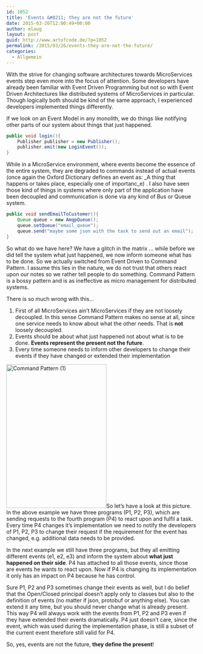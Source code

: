 ```yaml
---
id: 1052
title: 'Events &#8211; they are not the future'
date: 2015-03-26T12:00:49+00:00
author: mlaug
layout: post
guid: http://www.artofcode.de/?p=1052
permalink: /2015/03/26/events-they-are-not-the-future/
categories:
  - Allgemein
---
```

With the strive for changing software architectures towards MicroServices events step even more into the focus of attention. Some developers have already been familiar with Event Driven Programming but not so with Event Driven Architectures like distributed systems of MicroServices in particular. Though logically both should be kind of the same approach, I experienced developers implemented things differently.

If we look on an Event Model in any monolith, we do things like notifying other parts of our system about things that just happened.

```java
public void login(){
    Publisher publisher = new Publisher();
    publisher.emit(new LoginEvent());
} 
```

While in a MicroService environment, where events become the essence of the entire system, they are degraded to commands instead of actual events (once again the Oxford Dictionary defines an event as: _A thing that happens or takes place, especially one of importanc_e) . I also have seen those kind of things in systems where only part of the application have been decoupled and communication is done via any kind of Bus or Queue system.

```java
public void sendEmailToCustomer(){
    Queue queue = new AmqpQueue();
    queue.setQueue("email_queue");  
    queue.send("maybe some json with the task to send out an email");
}
```

So what do we have here? We have a glitch in the matrix &#8230; while before we did tell the system what just happened, we now inform someone what has to be done. So we actually switched from Event Driven to Command Pattern. I assume this lies in the nature, we do not trust that others react upon our notes so we rather tell people to do something. Command Pattern is a bossy pattern and is as ineffective as micro management for distributed systems.

There is so much wrong with this&#8230;

  1. First of all MicroServices ain&#8217;t MicroServices if they are not loosely decoupled. In this sense Command Pattern makes no sense at all, since one service needs to know about what the other needs. That is **not** loosely decoupled.
  2. Events should be about what just happened not about what is to be done. **Events represent the present not the future**.
  3. Every time someone needs to inform other developers to change their events if they have changed or extended their implementation

[<img class="  wp-image-1055 alignright" src="http://www.artofcode.de/wp-content/uploads/2015/03/Command-Pattern-1-209x300.png" alt="Command Pattern (1)" width="264" height="379" srcset="http://www.artofcode.de/wp-content/uploads/2015/03/Command-Pattern-1-209x300.png 209w, http://www.artofcode.de/wp-content/uploads/2015/03/Command-Pattern-1.png 282w" sizes="(max-width: 264px) 100vw, 264px" />](http://www.artofcode.de/wp-content/uploads/2015/03/Command-Pattern-1.png)So let&#8217;s have a look at this picture. In the above example we have three programs (P1, P2, P3), which are sending requests to the fourth program (P4) to react upon and fulfil a task. Every time P4 changes it&#8217;s implementation we need to notify the developers of P1, P2, P3 to change their request if the requirement for the event has changed, e.g. additional data needs to be provided.

In the next example we still have three programs, but they all emitting different events (e1, e2, e3) and inform the system about **what just happened on their side**. P4 has attached to all those events, since those are events he wants to react upon. Now if P4 is changing its implementation it only has an impact on P4 because he has control.

Sure P1, P2 and P3 sometimes change their events as well, but I do belief that the Open/Closed principal doesn&#8217;t apply only to classes but also to the definition of events (no matter if json, protobuf or anything else). You can extend it any time, but you should never change what is already present. This way P4 will always work with the events from P1, P2 and P3 even if they have extended their events dramatically. P4 just doesn&#8217;t care, since the event, which was used during the implementation phase, is still a subset of the current event therefore still valid for P4.

So, yes, events are not the future, **they define the present**!